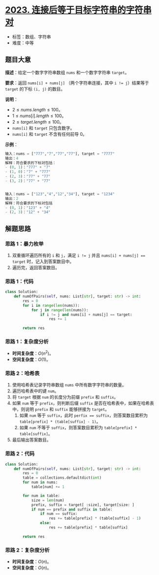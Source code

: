 # [2023. 连接后等于目标字符串的字符串对](https://leetcode.cn/problems/number-of-pairs-of-strings-with-concatenation-equal-to-target/)

- 标签：数组、字符串
- 难度：中等

## 题目大意

**描述**：给定一个数字字符串数组 `nums` 和一个数字字符串 `target`。

**要求**：返回 `nums[i] + nums[j]` （两个字符串连接，其中 `i != j`）结果等于 `target` 的下标 `(i, j)` 的数目。

**说明**：

- $2 \le nums.length \le 100$。
- $1 \le nums[i].length \le 100$。
- $2 \le target.length \le 100$。
- `nums[i]` 和 `target` 只包含数字。
- `nums[i]` 和 `target` 不含有任何前导 $0$。

**示例**：

```Python
输入：nums = ["777","7","77","77"], target = "7777"
输出：4
解释：符合要求的下标对包括：
- (0, 1)："777" + "7"
- (1, 0)："7" + "777"
- (2, 3)："77" + "77"
- (3, 2)："77" + "77"


输入：nums = ["123","4","12","34"], target = "1234"
输出：2
解释：符合要求的下标对包括
- (0, 1)："123" + "4"
- (2, 3)："12" + "34"
```

## 解题思路

### 思路 1：暴力枚举

1. 双重循环遍历所有的 `i` 和 `j`，满足 `i != j` 并且 `nums[i] + nums[j] == target` 时，记入到答案数目中。
2. 遍历完，返回答案数目。

### 思路 1：代码

```Python
class Solution:
    def numOfPairs(self, nums: List[str], target: str) -> int:
        res = 0
        for i in range(len(nums)):
            for j in range(len(nums)):
                if i != j and nums[i] + nums[j] == target:
                    res += 1
        
        return res
```

### 思路 1：复杂度分析

- **时间复杂度**：$O(n^2)$。
- **空间复杂度**：$O(1)$。

### 思路 2：哈希表

1. 使用哈希表记录字符串数组 `nums` 中所有数字字符串的数量。
2. 遍历哈希表中的键 `num`。
3. 将 `target` 根据 `num` 的长度分为前缀 `prefix` 和 `suffix`。
4. 如果 `num` 等于 `prefix`，则判断后缀 `suffix` 是否在哈希表中，如果在哈希表中，则说明 `prefix` 和 `suffix` 能够拼接为 `target`。
   1. 如果 `num` 等于 `suffix`，此时 `perfix == suffix`，则答案数目累积为 `table[prefix] * (table[suffix] - 1)`。
   2. 如果 `num` 不等于 `suffix`，则答案数目累积为 `table[prefix] * table[suffix]`。
5. 最后输出答案数目。

### 思路 2：代码

```Python
class Solution:
    def numOfPairs(self, nums: List[str], target: str) -> int:
        res = 0
        table = collections.defaultdict(int)
        for num in nums:
            table[num] += 1

        for num in table:
            size = len(num)
            prefix, suffix = target[ :size], target[size: ]
            if num == prefix and suffix in table:
                if num == suffix:
                    res += table[prefix] * (table[suffix] - 1)
                else:
                    res += table[prefix] * table[suffix]
        
        return res
```

### 思路 2：复杂度分析

- **时间复杂度**：$O(n)$。
- **空间复杂度**：$O(n)$。